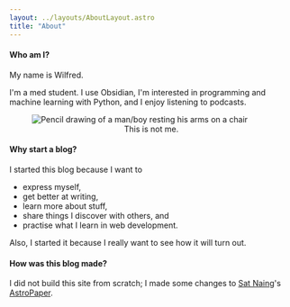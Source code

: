 ```yaml
---
layout: ../layouts/AboutLayout.astro
title: "About"
---
```


#### Who am I?

My name is Wilfred.

I'm a med student. I use Obsidian, I'm interested in programming and machine learning with Python, and I enjoy listening to podcasts.

<div>
  <figure>
    <img src="/assets/picture.jpg" class="sm:w-1/2 mx-auto" alt="Pencil drawing of a man/boy resting his arms on a chair">
    <figcaption style="text-align: center">This is not me.</figcaption>
  </figure>
</div>

#### Why start a blog?

I started this blog because I want to

- express myself,
- get better at writing,
- learn more about stuff,
- share things I discover with others, and
- practise what I learn in web development.

Also, I started it because I really want to see how it will turn out.

#### How was this blog made?

I did not build this site from scratch; I made some changes to [Sat Naing](https://github.com/satnaing)'s [AstroPaper](https://astro.build/themes/details/astro-paper/).
